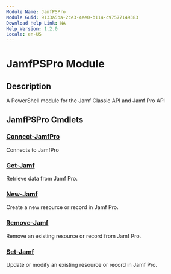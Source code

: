 ```yaml
---
Module Name: JamfPSPro
Module Guid: 9133a5ba-2ce3-4ee0-b114-c97577149383
Download Help Link: NA
Help Version: 1.2.0
Locale: en-US
---
```


# JamfPSPro Module
## Description
A PowerShell module for the Jamf Classic API and Jamf Pro API

## JamfPSPro Cmdlets
### [Connect-JamfPro](Connect-JamfPro.md)
Connects to JamfPro

### [Get-Jamf](Get-Jamf.md)
Retrieve data from Jamf Pro.

### [New-Jamf](New-Jamf.md)
Create a new resource or record in Jamf Pro.

### [Remove-Jamf](Remove-Jamf.md)
Remove an existing resource or record from Jamf Pro.

### [Set-Jamf](Set-Jamf.md)
Update or modify an existing resource or record in Jamf Pro.


